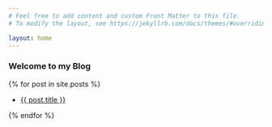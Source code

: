 ```yaml
---
# Feel free to add content and custom Front Matter to this file.
# To modify the layout, see https://jekyllrb.com/docs/themes/#overriding-theme-defaults

layout: home
---
```

<h3>Welcome to my Blog</h3>

<div>
  {% for post in site.posts %}
    <ul>
      <li><a href="{{ site.baseurl }}{{ post.url }}">{{ post.title }}</a></li>
    </ul>
  {% endfor %}
</div>